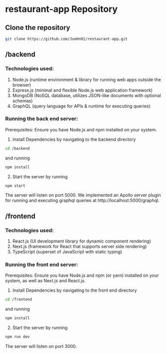 # restaurant-app Repository
## Clone the repository
``` bash
git clone https://github.com/JoeHn01/restaurant-app.git
```


## /backend
### Technologies used:
1. Node.js (runtime environment & library for running web apps outside the browser)
2. Express.js (minimal and flexible Node.js web application framework)
3. MongoDB (NoSQL database, utilizes JSON-like documents with optional schemas)
4. GraphQL (query language for APIs & runtime for executing queries)

### Running the back end server:
Prerequisites: Ensure you have Node.js and npm installed on your system.

1. Install Dependencies by navigating to the backend directory
``` bash
cd /backend
```
and running
``` bash
npm install
```

2. Start the server by running
``` bash
npm start
```

The server will listen on port 5000. We implemented an Apollo server plugin for running and executing graphql queries at http://localhost:5000/graphql.

## /frontend
### Technologies used:
1. React.js (UI development library for dynamic component rendering)
2. Next.js (framework for React that supports server side rendering)
3. TypeScript (superset of JavaScript with static typing)

### Running the front end server:
Prerequisites: Ensure you have Node.js and npm (or yarn) installed on your system, as well as Next.js and React.js.

1. Install Dependencies by navigating to the front end directory
``` bash
cd /frontend
```
and running
``` bash
npm install
```
2. Start the server by running
``` bash
npm run dev
```
The server will listen on port 3000.